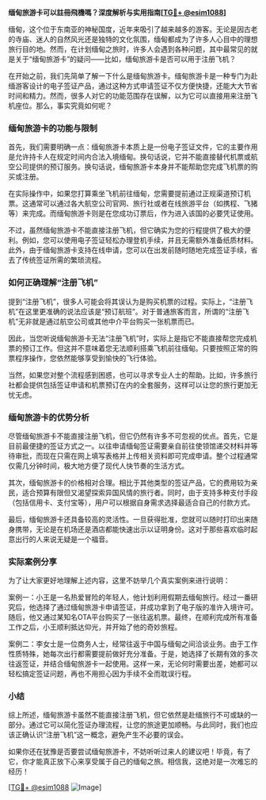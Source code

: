 **缅甸旅游卡可以註冊飛機嗎？深度解析与实用指南[[TG💪+ @esim1088](https://t.me/s/esim1088)]**

缅甸，这个位于东南亚的神秘国度，近年来吸引了越来越多的游客。无论是因古老的寺庙、迷人的自然风光还是独特的文化氛围，缅甸都成为了许多人心目中的理想旅行目的地。然而，在计划缅甸之旅时，许多人会遇到各种问题，其中最常见的就是关于“缅甸旅游卡”的疑问——比如，缅甸旅游卡是否可以用于注册飞机？

在开始之前，我们先简单了解一下什么是缅甸旅游卡。缅甸旅游卡是一种专门为赴缅游客设计的电子签证产品，通过这种方式申请签证不仅方便快捷，还能大大节省时间和精力。然而，很多人对它的功能范围存在误解，以为它可以直接用来注册飞机座位。那么，事实究竟如何呢？

### 缅甸旅游卡的功能与限制

首先，我们需要明确一点：缅甸旅游卡本质上是一份电子签证文件，它的主要作用是允许持卡人在规定时间内合法入境缅甸。换句话说，它并不能直接替代机票或航空公司提供的预订服务。换句话说，缅甸旅游卡本身并不能帮助您完成飞机票的购买或注册。

在实际操作中，如果您打算乘坐飞机前往缅甸，您需要提前通过正规渠道预订机票。这通常可以通过各大航空公司官网、旅行社或者在线旅游平台（如携程、飞猪等）来完成。而缅甸旅游卡则是在您成功订票后，作为进入该国的必要凭证使用。

不过，虽然缅甸旅游卡不能直接注册飞机，但它确实为您的行程提供了极大的便利。例如，您可以使用电子签证轻松办理登机手续，并且无需额外准备纸质材料。此外，由于缅甸旅游卡支持在线申请，您可以在出发前随时随地完成签证手续，省去了传统签证所需的繁琐流程。

### 如何正确理解“注册飞机”

提到“注册飞机”，很多人可能会将其误认为是购买机票的过程。实际上，“注册飞机”在这里更准确的说法应该是“预订航班”。对于普通旅客而言，所谓的“注册飞机”无非就是通过航空公司或其他中介平台购买一张机票而已。

因此，当您听说缅甸旅游卡无法“注册飞机”时，实际上是指它不能直接帮您完成机票的预订工作。但这并不意味着您无法顺利搭乘飞机前往缅甸。只要按照正常的购票程序操作，您依然能够享受到愉快的飞行体验。

当然，如果您对整个流程感到困惑，也可以寻求专业人士的帮助。比如，许多旅行社都会提供包括签证申请和机票预订在内的全套服务，这样可以让您的旅行更加无忧无虑。

### 缅甸旅游卡的优势分析

尽管缅甸旅游卡不能直接注册飞机，但它仍然有许多不可忽视的优点。首先，它是目前最便捷的签证方式之一。以往申请缅甸签证需要亲自前往使领馆递交材料并等待审批，而现在只需在网上填写表格并上传相关资料即可完成申请。整个过程通常仅需几分钟时间，极大地方便了现代人快节奏的生活方式。

其次，缅甸旅游卡的价格相对合理。相比于其他类型的签证产品，它的费用较为亲民，适合预算有限但又渴望探索异国风情的旅行者。同时，由于支持多种支付手段（包括信用卡、支付宝等），用户可以根据自身需求选择最适合自己的付款方式。

最后，缅甸旅游卡还具备较高的灵活性。一旦获得批准，您就可以随时打印出来随身携带，无论是在机场还是酒店都能快速出示以证明身份。这对于那些喜欢临时起意出行的人来说无疑是一个福音。

### 实际案例分享

为了让大家更好地理解上述内容，这里不妨举几个真实案例来进行说明：

案例一：小王是一名热爱冒险的年轻人，他计划利用假期去缅甸旅行。经过一番研究后，他选择了通过缅甸旅游卡申请签证，并成功拿到了电子版的准许入境许可。随后，他又通过某知名OTA平台购买了一张往返机票。最终，在顺利完成所有准备工作之后，小王顺利抵达仰光，并开始了他的奇妙旅程。

案例二：李女士是一位商务人士，经常往返于中国与缅甸之间洽谈业务。由于工作性质特殊，她每次出行都需要提前做好充分准备。于是，她选择了长期有效的多次往返签证，并结合缅甸旅游卡一起使用。这样一来，无论何时需要出差，她都可以轻松搞定签证问题，再也不用担心因为手续不全而耽误行程。

### 小结

综上所述，缅甸旅游卡虽然不能直接注册飞机，但它依然是赴缅旅行不可或缺的一部分。通过它可以简化签证办理流程，让您的旅途更加顺畅。与此同时，我们也应该正确认识“注册飞机”这一概念，避免产生不必要的误会。

如果你还在犹豫是否要尝试缅甸旅游卡，不妨听听过来人的建议吧！毕竟，有了它，你才能真正放下心来享受属于自己的缅甸之旅。相信我，这绝对是一次难忘的经历！

[[TG💪+ @esim1088](https://t.me/s/esim1088) ![Image](https://i.postimg.cc/4NQfJmqS/Snipaste-2025-05-13-00-14-12.png)]
